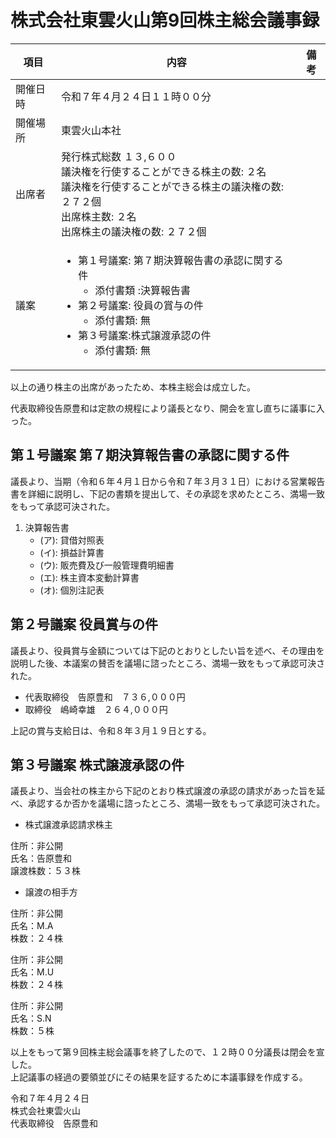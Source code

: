 # 株式会社東雲火山第9回株主総会議事録   
|項目|内容|備考|  
|----|----|----|  
|開催日時|令和７年４月２４日１１時００分 
|開催場所|東雲火山本社  
|出席者|発行株式総数 １３,６００<br>議決権を行使することができる株主の数: ２名<br>議決権を行使することができる株主の議決権の数:２７２個<br>出席株主数: ２名<br>出席株主の議決権の数: ２７２個
|議案|<ul><li>第１号議案: 第７期決算報告書の承認に関する件<ul><li>添付書類 :決算報告書</li></ul></li></li><li>第２号議案: 役員の賞与の件<ul><li>添付書類: 無</li></ul></li></li><li>第３号議案:株式譲渡承認の件<ul><li>添付書類: 無

以上の通り株主の出席があったため、本株主総会は成立した。  

代表取締役告原豊和は定款の規程により議長となり、開会を宣し直ちに議事に入った。  

## 第１号議案 第７期決算報告書の承認に関する件  
議長より、当期（令和６年４月１日から令和７年３月３１日）における営業報告書を詳細に説明し、下記の書類を提出して、その承認を求めたところ、満場一致をもって承認可決された。  

1. 決算報告書  
    - (ア): 貸借対照表   
    - (イ): 損益計算書  
    - (ウ): 販売費及び一般管理費明細書  
    - (エ): 株主資本変動計算書  
    - (オ): 個別注記表  

## 第２号議案 役員賞与の件  

議長より、役員賞与金額については下記のとおりとしたい旨を述べ、その理由を説明した後、本議案の賛否を議場に諮ったところ、満場一致をもって承認可決された。 

- 代表取締役　告原豊和　７３６,０００円  
- 取締役　嶋崎幸雄　２６４,０００円  

上記の賞与支給日は、令和８年３月１９日とする。

## 第３号議案 株式譲渡承認の件 
議長より、当会社の株主から下記のとおり株式譲渡の承認の請求があった旨を延べ、承認するか否かを議場に諮ったところ、満場一致をもって承認可決された。

- 株式譲渡承認請求株主　　

住所：非公開  
氏名：告原豊和  
譲渡株数：５３株  

- 譲渡の相手方  

住所：非公開  
氏名：M.A  
株数：２４株 

住所：非公開  
氏名：M.U  
株数：２４株  

住所：非公開  
氏名：S.N  
株数：５株

以上をもって第９回株主総会議事を終了したので、１２時００分議長は閉会を宣した。  
上記議事の経過の要領並びにその結果を証するために本議事録を作成する。  

令和７年４月２４日  
株式会社東雲火山  
代表取締役　告原豊和